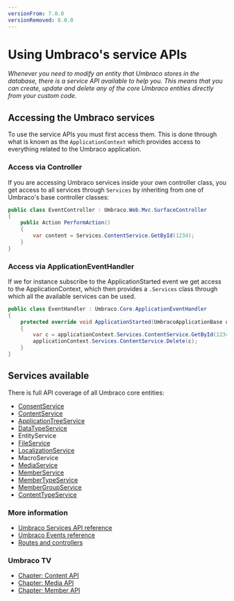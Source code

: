 ```yaml
---
versionFrom: 7.0.0
versionRemoved: 8.0.0
---
```


# Using Umbraco's service APIs

_Whenever you need to modify an entity that Umbraco stores in the database, there is a service API available to help you. This means that you can create, update and delete any of the core Umbraco entities directly from your custom code._


## Accessing the Umbraco services
To use the service APIs you must first access them. This is done through what is known as the `ApplicationContext` which provides access to everything related to the Umbraco application.


### Access via Controller
If you are accessing Umbraco services inside your own controller class, you get access to all services through `Services` by inheriting from one of Umbraco's base controller classes:

```csharp
public class EventController : Umbraco.Web.Mvc.SurfaceController
{
    public Action PerformAction()
    {
        var content = Services.ContentService.GetById(1234);
    }
}
```

### Access via ApplicationEventHandler
If we for instance subscribe to the ApplicationStarted event we get access to the ApplicationContext, which then provides a `.Services` class through which all the available services can be used.

```csharp
public class EventHandler : Umbraco.Core.ApplicationEventHandler
{
    protected override void ApplicationStarted(UmbracoApplicationBase umbracoApplication, ApplicationContext applicationContext)
    {
        var c = applicationContext.Services.ContentService.GetById(1234);
        applicationContext.Services.ContentService.Delete(c);
    }
}
```

## Services available
There is full API coverage of all Umbraco core entities:

- [ConsentService](../../../Reference/Management/Services/ConsentService/Index.md)
- [ContentService](../../../Reference/Management/Services/ContentService/Index.md)
- [ApplicationTreeService](../../../Reference/Management/Services/TreeService/Index.md)
- [DataTypeService](../../../Reference/Management/Services/DataTypeService/Index.md)
- EntityService
- [FileService](../../../Reference/Management/Services/FileService/Index.md)
- [LocalizationService](../../../Reference/Management/Services/LocalizationService/Index.md)
- MacroService
- [MediaService](../../../Reference/Management/Services/MediaService/Index.md)
- [MemberService](../../../Reference/Management/Services/MemberService/Index.md)
- [MemberTypeService](../../../Reference/Management/Services/MemberTypeService/Index.md)
- [MemberGroupService](../../../Reference/Management/Services/MemberGroupService/Index.md)
- [ContentTypeService](../../../Reference/Management/Services/ContentTypeService/Index.md)


### More information
- [Umbraco Services API reference](../../../Reference/Management/Services/)
- [Umbraco Events reference](../../../Reference/Events/)
- [Routes and controllers](../../../Reference/Routing/)

### Umbraco TV
- [Chapter: Content API](https://umbraco.tv/videos/umbraco-v7/developer/fundamentals/content-api/)
- [Chapter: Media API](https://umbraco.tv/videos/umbraco-v7/developer/fundamentals/media-api/)
- [Chapter: Member API](https://umbraco.tv/videos/umbraco-v7/developer/fundamentals/member-api/)
